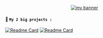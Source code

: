 
<p align="center">
  <a href="https://www.yushi.dev/" target="_blank" rel="noreferrer"><img src="https://cdn.discordapp.com/attachments/1018205416502607912/1018473655543529492/testbanner.png" alt="my banner"></a>
</p>


#### **📜 ``My 2 big projects :``**<br>
[![Readme Card](https://github-readme-stats.vercel.app/api/pin/?username=Thomasperge&repo=GoodFarm&show_owner=true&theme=dark)](https://github.com/thomasperge/GoodFarm)
[![Readme Card](https://github-readme-stats.vercel.app/api/pin/?username=Thomasperge&repo=CryptoCurrency-Desktop-apps&show_owner=true&theme=dark)](https://github.com/thomasperge/CryptoCurrency-Desktop-apps)

<!-- <img src="https://api.daily.dev/devcards/788a1841892f4fd7a87b6b8e29a83cc3.png?r=wup" width="48%" alt="ElThomas Dev Card"/> -->

<br>

